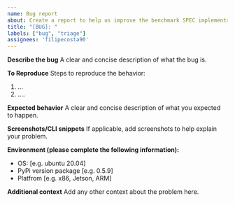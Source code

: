 ```yaml
---
name: Bug report
about: Create a report to help us improve the benchmark SPEC implementation ( via redis-benchamrks-specification python package )
title: "[BUG]: "
labels: ["bug", "triage"]
assignees: 'filipecosta90'
---
```


**Describe the bug**
A clear and concise description of what the bug is.

**To Reproduce**
Steps to reproduce the behavior:
1. ...
2. ....

**Expected behavior**
A clear and concise description of what you expected to happen.

**Screenshots/CLI snippets**
If applicable, add screenshots to help explain your problem.

**Environment (please complete the following information):**
 - OS: [e.g. ubuntu 20.04]
 - PyPi version package [e.g. 0.5.9]
 - Platfrom [e.g. x86, Jetson, ARM]

**Additional context**
Add any other context about the problem here.
